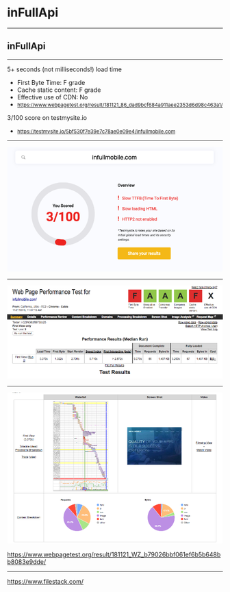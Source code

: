 # inFullApi

---

## inFullApi

---

5+ seconds (not milliseconds!) load time
- First Byte Time: F grade
- Cache static content: F grade
- Effective use of CDN: No
- <small>https://www.webpagetest.org/result/181121_86_dad9bcf684a911aee2353d6d98c463a1/</small>

3/100 score on testmysite.io

* <small>https://testmysite.io/5bf530f7e39e7c78ae0e09e4/infullmobile.com</small>

---

![](testmysite.png)

---

![](webpagetest1.png)

---

![](webpagetest2.png)

https://www.webpagetest.org/result/181121_WZ_b79026bbf061ef6b5b648bb8083e9dde/

---

https://www.filestack.com/

